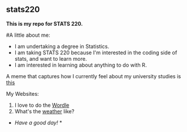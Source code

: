 ## stats220
**This is my repo for STATS 220.**

#A little about me:

- I am undertaking a degree in Statistics.
- I am taking STATS 220 because I'm interested in the coding side of stats, and want to learn more.
- I am interested in learning about anything to do with R.

A meme that captures how I currently feel about my university studies is [this](https://tenor.com/en-GB/view/coffee-penguin-books-study-writing-gif-6371321956840724946)

My Websites:
1. I love to do the [Wordle](https://www.nytimes.com/games/wordle/index.html)
2. What's the [weather](https://www.metservice.com/towns-cities/regions/auckland/locations/auckland) like?


* *Have a good day!* *
